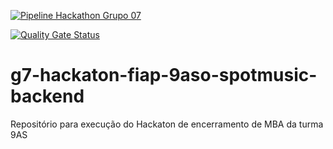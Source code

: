 [![Pipeline Hackathon Grupo 07](https://github.com/FIAP-Grupo7/g7-hackaton-fiap-9aso-spotmusic-backend/actions/workflows/pipeline.yml/badge.svg)](https://github.com/FIAP-Grupo7/g7-hackaton-fiap-9aso-spotmusic-backend/actions/workflows/pipeline.yml)

[![Quality Gate Status](https://sonarcloud.io/api/project_badges/measure?project=FIAP-Grupo7_g7-hackaton-fiap-9aso-spotmusic-backend&metric=alert_status)](https://sonarcloud.io/summary/new_code?id=FIAP-Grupo7_g7-hackaton-fiap-9aso-spotmusic-backend)

# g7-hackaton-fiap-9aso-spotmusic-backend
Repositório para execução do Hackaton de encerramento de MBA da turma 9AS